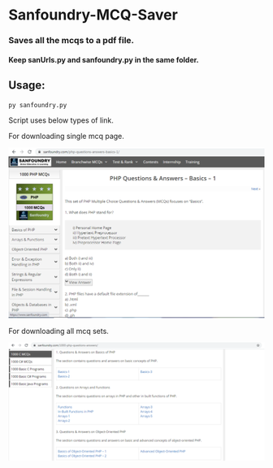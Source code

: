 # Sanfoundry-MCQ-Saver
### Saves all the mcqs to a pdf file.
#### Keep sanUrls.py and sanfoundry.py in the same folder.

## Usage:

```
py sanfoundry.py
```
Script uses below types of link.

For downloading single mcq page.

![Single MCQ SET](https://github.com/falcon883/Sanfoundry-MCQ-Saver/blob/main/images/single_link.PNG)

For downloading all mcq sets.

![Multiple MCQ SET](https://github.com/falcon883/Sanfoundry-MCQ-Saver/blob/main/images/multi_link.PNG)
